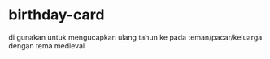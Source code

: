 # birthday-card
di gunakan untuk mengucapkan ulang tahun ke pada teman/pacar/keluarga dengan tema medieval
